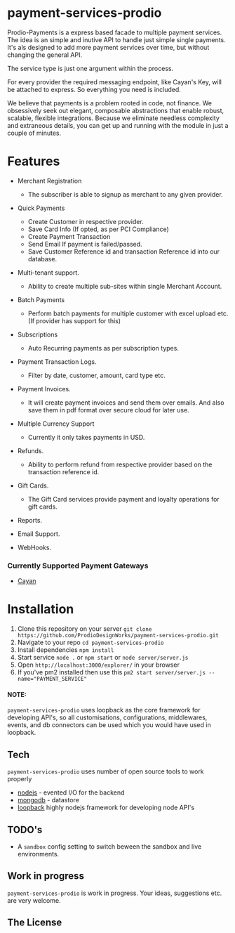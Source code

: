 # payment-services-prodio

Prodio-Payments is a express based facade to multiple payment services.  
The idea is an simple and inutive API to handle just simple single payments. It's als designed to add more payment services over time, but without changing the general API.

The service type is just one argument within the process.

For every provider the required messaging endpoint, like Cayan's Key, will be attached to express. So everything you need is included.

We believe that payments is a problem rooted in code, not finance. We obsessively seek out elegant, composable abstractions that enable robust, scalable, flexible integrations. Because we eliminate needless complexity and extraneous details, you can get up and running with the module in just a couple of minutes.

# Features

* Merchant Registration
	* The subscriber is able to signup as merchant to any given provider.

* Quick Payments
	* Create Customer in respective provider.
	* Save Card Info (If opted, as per PCI Compliance)
	* Create Payment Transaction
	* Send Email If payment is failed/passed.
	* Save Customer Reference id and transaction Reference id into our database.

* Multi-tenant support.
	* Ability to create multiple sub-sites within single Merchant Account.

* Batch Payments
	* Perform batch payments for multiple customer with excel upload etc. (If provider has support for this)

* Subscriptions
	* Auto Recurring payments as per subscription types.

* Payment Transaction Logs.
	* Filter by date, customer, amount, card type etc.

* Payment Invoices.
	* It will create payment invoices and send them over emails. And also save them in pdf format over secure cloud for later use.

* Multiple Currency Support
	* Currently it only takes payments in USD.

* Refunds.
	* Ability to perform refund from respective provider based on the transaction reference id.

* Gift Cards.
	* The Gift Card services provide payment and loyalty operations for gift cards.

* Reports.

* Email Support.

* WebHooks.
 

### Currently Supported Payment Gateways

* [Cayan](https://cayan.com)


# Installation
1. Clone this repository on your server `git clone https://github.com/ProdioDesignWorks/payment-services-prodio.git`
2. Navigate to your repo `cd payment-services-prodio`
3. Install dependencies `npm install`
4. Start service `node .` or `npm start` or `node server/server.js`
5. Open `http://localhost:3000/explorer/` in your browser
5. If you've pm2 installed then use this `pm2 start server/server.js --name="PAYMENT_SERVICE"`
#### NOTE: 
`payment-services-prodio` uses loopback as the core framework for developing API's, so all customisations, configurations, middlewares, events, and db connectors can be used which you would have used in loopback. 


## Tech
`payment-services-prodio` uses number of open source tools to work properly

* [nodejs](https://nodejs.org/) - evented I/O for the backend
* [mongodb](https://github.com/mongodb/mongo) - datastore
* [loopback](https://loopback.io/) highly nodejs framework for developing node API's


## TODO's

* A `sandbox` config setting to switch beween the sandbox and live environments.


## Work in progress

`payment-services-prodio` is work in progress. Your ideas, suggestions etc. are very welcome.


## The License


